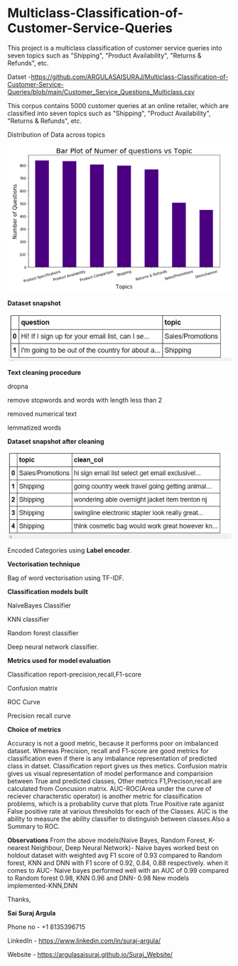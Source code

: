 # Multiclass-Classification-of-Customer-Service-Queries

This project is a multiclass classification of customer service queries into seven topics such as "Shipping", "Product Availability", "Returns &amp; Refunds", etc. 

Datset -https://github.com/ARGULASAISURAJ/Multiclass-Classification-of-Customer-Service-Queries/blob/main/Customer_Service_Questions_Multiclass.csv

This corpus contains 5000 customer queries at an online retailer, which are classified into seven topics such as "Shipping", "Product Availability", "Returns & Refunds", etc.

Distribution of Data across topics

![pic2](https://github.com/ARGULASAISURAJ/Multiclass-Classification-of-Customer-Service-Queries/blob/main/pic2.PNG)

**Dataset snapshot**

![pic1](https://github.com/ARGULASAISURAJ/Multiclass-Classification-of-Customer-Service-Queries/blob/main/pic1.PNG)

**Text cleaning procedure**

dropna

remove stopwords and words with length less than 2

removed numerical text

lemmatized words

**Dataset snapshot after cleaning**

![pic3](https://github.com/ARGULASAISURAJ/Multiclass-Classification-of-Customer-Service-Queries/blob/main/pic3.PNG)


Encoded Categories using **Label encoder**.

**Vectorisation technique**

Bag of word vectorisation using TF-IDF.

**Classification models built**

NaiveBayes Classifier

KNN classifier

Random forest classifier

Deep neural network classifier.


**Metrics used for model evaluation**

Classification report-precision,recall,F1-score

Confusion matrix

ROC Curve

Precision recall curve

**Choice of metrics**

Accuracy is not a good metric, because it performs poor on imbalanced dataset. Whereas Precision, recall and F1-score are good metrics for classification even if there is any imbalance representation of predicted class in datset. Classification report gives us thes metics. Confusion matrix gives us visual representation of model performance and comparision between True and predicted classes, Other metrics F1,Precison,recall are calculated from Concusion matrix. AUC-ROC(Area under the curve of reciever characterstic operator) is another metric for classification problems, which is a probability curve that plots True Positive rate aganist False positive rate at various thresholds for each of the Classes. AUC is the ability to measure the ability classifier to distinguish between classes.Also a Summary to ROC.

**Observations**
From the above models(Naive Bayes, Random Forest, K-nearest Neighbour, Deep Neural Network)-
Naive bayes worked best on holdout dataset with weighted avg F1 score of 0.93 compared to Random forest, KNN and DNN with F1 score of 0.92, 0.84, 0.88 respectively.
when it comes to AUC- Naive bayes performed well with an AUC of 0.99 compared to Random forest 0.98, KNN 0.96 and DNN- 0.98
New models implemented-KNN,DNN


Thanks,

**Sai Suraj Argula**

Phone no - +1 8135396715

LinkedIn - https://www.linkedin.com/in/suraj-argula/

Website - https://argulasaisuraj.github.io/Suraj_Website/
